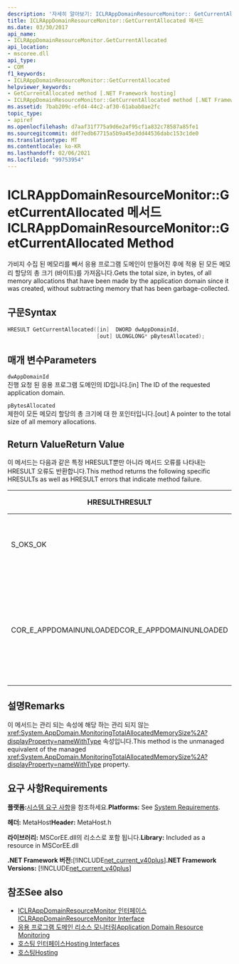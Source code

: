```yaml
---
description: '자세히 알아보기: ICLRAppDomainResourceMonitor:: GetCurrentAllocated 된 메서드'
title: ICLRAppDomainResourceMonitor::GetCurrentAllocated 메서드
ms.date: 03/30/2017
api_name:
- ICLRAppDomainResourceMonitor.GetCurrentAllocated
api_location:
- mscoree.dll
api_type:
- COM
f1_keywords:
- ICLRAppDomainResourceMonitor::GetCurrentAllocated
helpviewer_keywords:
- GetCurrentAllocated method [.NET Framework hosting]
- ICLRAppDomainResourceMonitor::GetCurrentAllocated method [.NET Framework hosting]
ms.assetid: 7bab209c-efd4-44c2-af30-61abab0ae2fc
topic_type:
- apiref
ms.openlocfilehash: d7aaf31f775a9d6e2af95cf1a832c78587a85fe1
ms.sourcegitcommit: ddf7edb67715a5b9a45e3dd44536dabc153c1de0
ms.translationtype: MT
ms.contentlocale: ko-KR
ms.lasthandoff: 02/06/2021
ms.locfileid: "99753954"
---
```

# <a name="iclrappdomainresourcemonitorgetcurrentallocated-method"></a><span data-ttu-id="d01ec-103">ICLRAppDomainResourceMonitor::GetCurrentAllocated 메서드</span><span class="sxs-lookup"><span data-stu-id="d01ec-103">ICLRAppDomainResourceMonitor::GetCurrentAllocated Method</span></span>

<span data-ttu-id="d01ec-104">가비지 수집 된 메모리를 빼서 응용 프로그램 도메인이 만들어진 후에 적용 된 모든 메모리 할당의 총 크기 (바이트)를 가져옵니다.</span><span class="sxs-lookup"><span data-stu-id="d01ec-104">Gets the total size, in bytes, of all memory allocations that have been made by the application domain since it was created, without subtracting memory that has been garbage-collected.</span></span>  
  
## <a name="syntax"></a><span data-ttu-id="d01ec-105">구문</span><span class="sxs-lookup"><span data-stu-id="d01ec-105">Syntax</span></span>  
  
```cpp  
HRESULT GetCurrentAllocated([in]  DWORD dwAppDomainId,  
                            [out] ULONGLONG* pBytesAllocated);  
```  
  
## <a name="parameters"></a><span data-ttu-id="d01ec-106">매개 변수</span><span class="sxs-lookup"><span data-stu-id="d01ec-106">Parameters</span></span>  

 `dwAppDomainId`  
 <span data-ttu-id="d01ec-107">진행 요청 된 응용 프로그램 도메인의 ID입니다.</span><span class="sxs-lookup"><span data-stu-id="d01ec-107">[in] The ID of the requested application domain.</span></span>  
  
 `pBytesAllocated`  
 <span data-ttu-id="d01ec-108">제한이 모든 메모리 할당의 총 크기에 대 한 포인터입니다.</span><span class="sxs-lookup"><span data-stu-id="d01ec-108">[out] A pointer to the total size of all memory allocations.</span></span>  
  
## <a name="return-value"></a><span data-ttu-id="d01ec-109">Return Value</span><span class="sxs-lookup"><span data-stu-id="d01ec-109">Return Value</span></span>  

 <span data-ttu-id="d01ec-110">이 메서드는 다음과 같은 특정 HRESULT뿐만 아니라 메서드 오류를 나타내는 HRESULT 오류도 반환합니다.</span><span class="sxs-lookup"><span data-stu-id="d01ec-110">This method returns the following specific HRESULTs as well as HRESULT errors that indicate method failure.</span></span>  
  
|<span data-ttu-id="d01ec-111">HRESULT</span><span class="sxs-lookup"><span data-stu-id="d01ec-111">HRESULT</span></span>|<span data-ttu-id="d01ec-112">설명</span><span class="sxs-lookup"><span data-stu-id="d01ec-112">Description</span></span>|  
|-------------|-----------------|  
|<span data-ttu-id="d01ec-113">S_OK</span><span class="sxs-lookup"><span data-stu-id="d01ec-113">S_OK</span></span>|<span data-ttu-id="d01ec-114">메서드가 완료되었습니다.</span><span class="sxs-lookup"><span data-stu-id="d01ec-114">The method completed successfully.</span></span>|  
|<span data-ttu-id="d01ec-115">COR_E_APPDOMAINUNLOADED</span><span class="sxs-lookup"><span data-stu-id="d01ec-115">COR_E_APPDOMAINUNLOADED</span></span>|<span data-ttu-id="d01ec-116">응용 프로그램 도메인이 언로드 되었거나 존재 하지 않습니다.</span><span class="sxs-lookup"><span data-stu-id="d01ec-116">The application domain has been unloaded or does not exist.</span></span>|  
  
## <a name="remarks"></a><span data-ttu-id="d01ec-117">설명</span><span class="sxs-lookup"><span data-stu-id="d01ec-117">Remarks</span></span>  

 <span data-ttu-id="d01ec-118">이 메서드는 관리 되는 속성에 해당 하는 관리 되지 않는 <xref:System.AppDomain.MonitoringTotalAllocatedMemorySize%2A?displayProperty=nameWithType> 속성입니다.</span><span class="sxs-lookup"><span data-stu-id="d01ec-118">This method is the unmanaged equivalent of the managed <xref:System.AppDomain.MonitoringTotalAllocatedMemorySize%2A?displayProperty=nameWithType> property.</span></span>  
  
## <a name="requirements"></a><span data-ttu-id="d01ec-119">요구 사항</span><span class="sxs-lookup"><span data-stu-id="d01ec-119">Requirements</span></span>  

 <span data-ttu-id="d01ec-120">**플랫폼:**[시스템 요구 사항](../../get-started/system-requirements.md)을 참조하세요.</span><span class="sxs-lookup"><span data-stu-id="d01ec-120">**Platforms:** See [System Requirements](../../get-started/system-requirements.md).</span></span>  
  
 <span data-ttu-id="d01ec-121">**헤더:** MetaHost</span><span class="sxs-lookup"><span data-stu-id="d01ec-121">**Header:** MetaHost.h</span></span>  
  
 <span data-ttu-id="d01ec-122">**라이브러리:** MSCorEE.dll의 리소스로 포함 됩니다.</span><span class="sxs-lookup"><span data-stu-id="d01ec-122">**Library:** Included as a resource in MSCorEE.dll</span></span>  
  
 <span data-ttu-id="d01ec-123">**.NET Framework 버전:**[!INCLUDE[net_current_v40plus](../../../../includes/net-current-v40plus-md.md)]</span><span class="sxs-lookup"><span data-stu-id="d01ec-123">**.NET Framework Versions:** [!INCLUDE[net_current_v40plus](../../../../includes/net-current-v40plus-md.md)]</span></span>  
  
## <a name="see-also"></a><span data-ttu-id="d01ec-124">참조</span><span class="sxs-lookup"><span data-stu-id="d01ec-124">See also</span></span>

- [<span data-ttu-id="d01ec-125">ICLRAppDomainResourceMonitor 인터페이스</span><span class="sxs-lookup"><span data-stu-id="d01ec-125">ICLRAppDomainResourceMonitor Interface</span></span>](iclrappdomainresourcemonitor-interface.md)
- [<span data-ttu-id="d01ec-126">응용 프로그램 도메인 리소스 모니터링</span><span class="sxs-lookup"><span data-stu-id="d01ec-126">Application Domain Resource Monitoring</span></span>](../../../standard/garbage-collection/app-domain-resource-monitoring.md)
- [<span data-ttu-id="d01ec-127">호스팅 인터페이스</span><span class="sxs-lookup"><span data-stu-id="d01ec-127">Hosting Interfaces</span></span>](hosting-interfaces.md)
- [<span data-ttu-id="d01ec-128">호스팅</span><span class="sxs-lookup"><span data-stu-id="d01ec-128">Hosting</span></span>](index.md)
